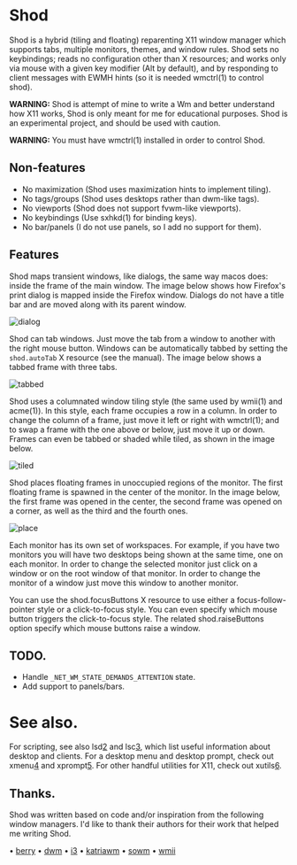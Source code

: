 # Shod

Shod is a hybrid (tiling and floating) reparenting X11 window manager
which supports tabs, multiple monitors, themes, and window rules.  Shod
sets no keybindings; reads no configuration other than X resources; and
works only via mouse with a given key modifier (Alt by default), and by
responding to client messages with EWMH hints (so it is needed wmctrl(1)
to control shod).

**WARNING:**
         Shod is attempt of mine to write a Wm and better understand how
         X11 works, Shod is only meant for me for educational purposes.
         Shod is an experimental project, and should be used with caution.

**WARNING:**
         You must have wmctrl(1) installed in order to control Shod.

## Non-features

* No maximization (Shod uses maximization hints to implement tiling).
* No tags/groups (Shod uses desktops rather than dwm-like tags).
* No viewports (Shod does not support fvwm-like viewports).
* No keybindings (Use sxhkd(1) for binding keys).
* No bar/panels (I do not use panels, so I add no support for them).

## Features

Shod maps transient windows, like dialogs, the same way macos does:
inside the frame of the main window.  The image below shows how
Firefox's print dialog is mapped inside the Firefox window.  Dialogs
do not have a title bar and are moved along with its parent window.

![dialog](https://user-images.githubusercontent.com/63266536/121970383-d3d39700-cd4c-11eb-8073-50663dcbc571.png)

Shod can tab windows. Just move the tab from a window to another with
the right mouse button.  Windows can be automatically tabbed by
setting the `shod.autoTab` X resource (see the manual).  The image
below shows a tabbed frame with three tabs.

![tabbed](https://user-images.githubusercontent.com/63266536/121970385-d504c400-cd4c-11eb-9795-250e8c236078.png)

Shod uses a columnated window tiling style (the same used by wmii(1)
and acme(1)).  In this style, each frame occupies a row in a column.
In order to change the column of a frame, just move it left or right
with wmctrl(1); and to swap a frame with the one above or below, just
move it up or down.  Frames can even be tabbed or shaded while tiled,
as shown in the image below.

![tiled](https://user-images.githubusercontent.com/63266536/121972792-501ca900-cd52-11eb-8c6c-f9c052d9f416.png)

Shod places floating frames in unoccupied regions of the monitor.
The first floating frame is spawned in the center of the monitor.
In the image below, the first frame was opened in the center, the
second frame was opened on a corner, as well as the third and the
fourth ones.

![place](https://user-images.githubusercontent.com/63266536/121972790-4eeb7c00-cd52-11eb-9374-65a9f13675a2.png)

Each monitor has its own set of workspaces.  For example, if you have
two monitors you will have two desktops being shown at the same time,
one on each monitor.  In order to change the selected monitor just
click on a window or on the root window of that monitor.  In order to
change the monitor of a window just move this window to another
monitor.

You can use the shod.focusButtons X resource to use either a
focus-follow-pointer style or a click-to-focus style.  You can even
specify which mouse button triggers the click-to-focus style.  The
related shod.raiseButtons option specify which mouse buttons raise
a window.

## TODO.

* Handle `_NET_WM_STATE_DEMANDS_ATTENTION` state.
* Add support to panels/bars.

# See also.

For scripting, see also lsd[2] and lsc[3], which list useful information
about desktop and clients.  For a desktop menu and desktop prompt, check
out xmenu[4] and xprompt[5].  For other handful utilities for X11, check
out xutils[6].

[2]:https://github.com/phillbush/lsd
[3]:https://github.com/phillbush/lsc
[4]:https://github.com/phillbush/xmenu
[5]:https://github.com/phillbush/xprompt
[6]:https://github.com/phillbush/xutils

## Thanks.

Shod was written based on code and/or inspiration from the following
window managers.  I'd like to thank their authors for their work that
helped me writing Shod.

• [berry](https://berrywm.org)
• [dwm](https://dwm.suckless.org)
• [i3](https://i3wm.org)
• [katriawm](https://www.uninformativ.de/git/katriawm/file/README.html)
• [sowm](https://github.com/dylanaraps/sowm)
• [wmii](https://github.com/0intro/wmii)
